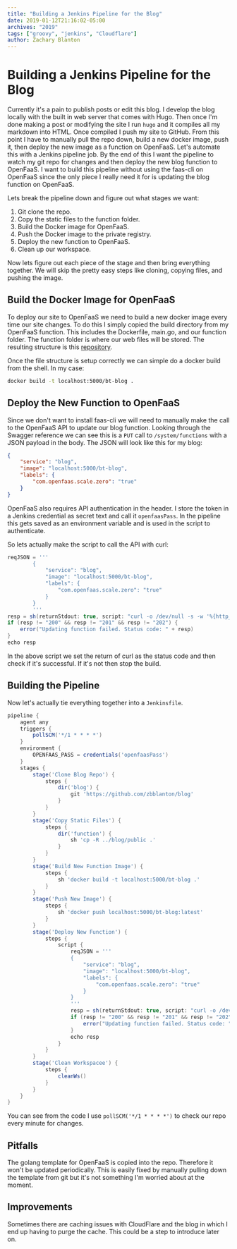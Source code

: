```yaml
---
title: "Building a Jenkins Pipeline for the Blog"
date: 2019-01-12T21:16:02-05:00
archives: "2019"
tags: ["groovy", "jenkins", "Cloudflare"]
author: Zachary Blanton
---
```


# Building a Jenkins Pipeline for the Blog
Currently it's a pain to publish posts or edit this blog. I develop the blog locally with the built in web server that comes with Hugo. Then once I'm done making a post or modifying the site I run `hugo` and it compiles all my markdown into HTML. Once compiled I push my site to GitHub. From this point I have to manually pull the repo down, build a new docker image, push it, then deploy the new image as a function on OpenFaaS. Let's automate this with a Jenkins pipeline job. By the end of this I want the pipeline to watch my git repo for changes and then deploy the new blog function to OpenFaaS. I want to build this pipeline without using the faas-cli on OpenFaaS since the only piece I really need it for is updating the blog function on OpenFaaS.

Lets break the pipeline down and figure out what stages we want:

1. Git clone the repo.
2. Copy the static files to the function folder.
3. Build the Docker image for OpenFaaS.
4. Push the Docker image to the private registry.
5. Deploy the new function to OpenFaaS.
6. Clean up our workspace.

Now lets figure out each piece of the stage and then bring everything together. We will skip the pretty easy steps like cloning, copying files, and pushing the image.

## Build the Docker Image for OpenFaaS
To deploy our site to OpenFaaS we need to build a new docker image every time our site changes. To do this I simply copied the build directory from my OpenFaaS function. This includes the Dockerfile, main.go, and our function folder. The function folder is where our web files will be stored. The resulting structure is this [repository](https://github.com/zbblanton/blog_pipeline).

Once the file structure is setup correctly we can simple do a docker build from the shell. In my case:
``` bash
docker build -t localhost:5000/bt-blog .
```

## Deploy the New Function to OpenFaaS
Since we don't want to install faas-cli we will need to manually make the call to the OpenFaaS API to update our blog function. Looking through the Swagger reference we can see this is a `PUT` call to `/system/functions` with a JSON payload in the body. The JSON will look like this for my blog:
``` json
{
    "service": "blog",
    "image": "localhost:5000/bt-blog",
    "labels": {
        "com.openfaas.scale.zero": "true"
    }
}
```

OpenFaaS also requires API authentication in the header. I store the token in a Jenkins credential as secret text and call it `openfaasPass`. In the pipeline this gets saved as an environment variable and is used in the script to authenticate.

So lets actually make the script to call the API with curl:
``` groovy
reqJSON = '''
        {
            "service": "blog",
            "image": "localhost:5000/bt-blog",
            "labels": {
                "com.openfaas.scale.zero": "true"
            }
        }
        '''
resp = sh(returnStdout: true, script: "curl -o /dev/null -s -w '%{http_code}' -X PUT http://192.168.0.10:31112/system/functions -H 'authorization: Basic " + env.OPENFAAS_PASS + "' -d '" + reqJSON + "'").trim()
if (resp != "200" && resp != "201" && resp != "202") {
    error("Updating function failed. Status code: " + resp)
}
echo resp
```

In the above script we set the return of curl as the status code and then check if it's successful. If it's not then stop the build.

## Building the Pipeline
Now let's actually tie everything together into a `Jenkinsfile`.
``` groovy
pipeline {
    agent any
    triggers {
        pollSCM('*/1 * * * *')
    }
    environment {
        OPENFAAS_PASS = credentials('openfaasPass')
    }
    stages {
        stage('Clone Blog Repo') {
            steps {
                dir('blog') {
                    git 'https://github.com/zbblanton/blog'
                }                
            }
        }
        stage('Copy Static Files') {
            steps {
                dir('function') {
                    sh 'cp -R ../blog/public .'
                }
            }
        }
        stage('Build New Function Image') {
            steps {
                sh 'docker build -t localhost:5000/bt-blog .'
            }
        }
        stage('Push New Image') {
            steps {
                sh 'docker push localhost:5000/bt-blog:latest'
            }
        }
        stage('Deploy New Function') {
            steps {
                script {
                    reqJSON = '''
                    {
                        "service": "blog",
                        "image": "localhost:5000/bt-blog",
                        "labels": {
                            "com.openfaas.scale.zero": "true"
                        }
                    }
                    '''
                    resp = sh(returnStdout: true, script: "curl -o /dev/null -s -w '%{http_code}' -X PUT http://192.168.0.10:31112/system/functions -H 'authorization: Basic " + env.OPENFAAS_PASS + "' -d '" + reqJSON + "'").trim()
                    if (resp != "200" && resp != "201" && resp != "202") {
                        error("Updating function failed. Status code: " + resp)
                    }
                    echo resp
                }
            }
        }
        stage('Clean Workspacee') {
            steps {
                cleanWs()
            }
        }
    }
}
```

You can see from the code I use `pollSCM('*/1 * * * *')` to check our repo every minute for changes.

## Pitfalls
The golang template for OpenFaaS is copied into the repo. Therefore it won't be updated periodically. This is easily fixed by manually pulling down the template from git but it's not something I'm worried about at the moment.

## Improvements
Sometimes there are caching issues with CloudFlare and the blog in which I end up having to purge the cache. This could be a step to introduce later on.

